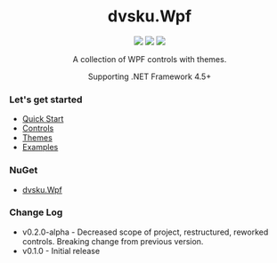 <div align="center">
  <h1>dvsku.Wpf</h1>
  <p>
    <img src="https://img.shields.io/github/workflow/status/dvsku/dvsku.Wpf/build?color=%2331C653&logoColor=%23333A41&style=flat-square"/>
    <img src="https://img.shields.io/nuget/dt/dvsku.Wpf?color=%2331C653&logoColor=%23333A41&style=flat-square"/>
    <img src="https://img.shields.io/nuget/vpre/dvsku.Wpf?logoColor=%23333A41&style=flat-square"/>
  </p>
  <p>
    A collection of WPF controls with themes.
  </p>
  <p>
    Supporting .NET Framework 4.5+
  </p>
</div>

### Let's get started
* [Quick Start](https://github.com/dvsku/dvsku.Wpf/wiki/Quick-Start)
* [Controls](https://github.com/dvsku/dvsku.Wpf/wiki/Controls)
* [Themes](https://github.com/dvsku/dvsku.Wpf/wiki/Themes)
* [Examples](https://github.com/dvsku/dvsku.Wpf/wiki/Examples)

### NuGet
* [dvsku.Wpf](https://www.nuget.org/packages/dvsku.Wpf/)

### Change Log
* v0.2.0-alpha - Decreased scope of project, restructured, reworked controls. Breaking change from previous version.
* v0.1.0 - Initial release
